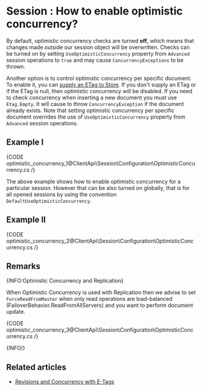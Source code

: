 # Session : How to enable optimistic concurrency?

By default, optimistic concurrency checks are turned **off**, which means that changes made outside our session object will be overwritten.
Checks can be turned on by setting `UseOptimisticConcurrency` property from `Advanced` session operations to `true` and may cause `ConcurrencyExceptions` to be thrown.   

Another option is to control optimistic concurrency per specific document.   
To enable it, you can [supply an ETag to Store](../storing-entities). If you don't supply an ETag or if the ETag is null, then optimistic concurrency will be disabled. 
If you need to check concurrency when inserting a new document you must use `Etag.Empty`. It will cause to throw `ConcurrencyException` if the document already exists.
Note that setting optimistic concurrency per specific document overrides the use of `UseOptimisticConcurrency` property from `Advanced` session operations.
## Example I

{CODE optimistic_concurrency_1@ClientApi\Session\Configuration\OptimisticConcurrency.cs /}

The above example shows how to enable optimistic concurrency for a particular session. However that can be also turned on globally, that is for all opened sessions 
by using the convention `DefaultUseOptimisticConcurrency`.

## Example II

{CODE optimistic_concurrency_2@ClientApi\Session\Configuration\OptimisticConcurrency.cs /}

## Remarks

{INFO:Optimistic Concurrency and Replication}

When Optimistic Concurrency is used with Replication then we advise to set `ForceReadFromMaster` when only read operations are load-balanced (FailoverBehavior.ReadFromAllServers) and you want to perform document update.

{CODE optimistic_concurrency_3@ClientApi\Session\Configuration\OptimisticConcurrency.cs /}

{INFO/}

## Related articles

- [Revisions and Concurrency with E-Tags](../../concurrency/revisions-and-concurrency-with-etags)
